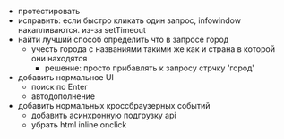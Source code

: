 - протестировать
- исправить: если быстро кликать один запрос, infowindow накапливаются. из-за setTimeout
- найти лучший способ определить что в запросе город
   - учесть города с названиями такими же как и страна в которой они находятся
      - решение: просто прибавлять к запросу стрчку 'город'
- добавить нормальное UI
   - поиск по Enter
   - автодополнение
- добавить нормальных кроссбраузерных событий 
   - добавить асинхронную подгрузку api
   - убрать html inline onclick